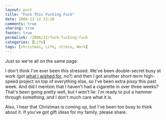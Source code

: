 ```yaml
---
layout: post
title: "Fuck This Fucking Fuck"
date: 2006-12-12 23:20
comments: true
sharing: true
footer: true
permalink: /2006/12/fuck-fucking-fuck
categories: [Life]
tags: [christmas, Life, stress, Work]
---
```

Just so we're all on the same page:

I don't think I've ever been this stressed.  We've been double-secret busy at work (got <a href="/2006/11/keepin-busy">what I wished for</a>, no?) and then I got another short-term high-speed project on top of everything else, so I've been extra pissy this past week.  And did I mention that I haven't had a cigarette in over three weeks?  That's been going pretty well, but I won't lie: I'm ready to put a hammer through something, and I don't much care what it is.

Also, I hear that Christmas is coming up, but I've been too busy to think about it.  If you've got gift ideas for my family, please share.
